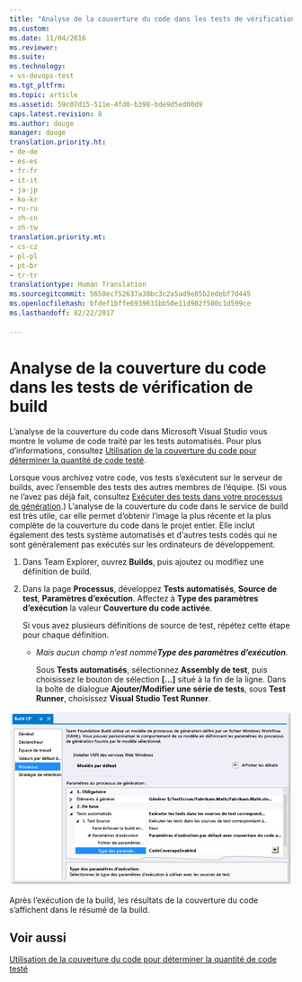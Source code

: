 ```yaml
---
title: "Analyse de la couverture du code dans les tests de vérification de build | Microsoft Docs"
ms.custom: 
ms.date: 11/04/2016
ms.reviewer: 
ms.suite: 
ms.technology:
- vs-devops-test
ms.tgt_pltfrm: 
ms.topic: article
ms.assetid: 59c07d15-511e-4fd0-b398-bde9d5ed00d9
caps.latest.revision: 8
ms.author: douge
manager: douge
translation.priority.ht:
- de-de
- es-es
- fr-fr
- it-it
- ja-jp
- ko-kr
- ru-ru
- zh-cn
- zh-tw
translation.priority.mt:
- cs-cz
- pl-pl
- pt-br
- tr-tr
translationtype: Human Translation
ms.sourcegitcommit: 5658ecf52637a38bc3c2a5ad9e85b2edebf7d445
ms.openlocfilehash: bfdef1bffe6939631bb50e11d902f500c1d599ce
ms.lasthandoff: 02/22/2017

---
```

# <a name="analyzing-code-coverage-in-build-verification-tests"></a>Analyse de la couverture du code dans les tests de vérification de build
L’analyse de la couverture du code dans Microsoft Visual Studio vous montre le volume de code traité par les tests automatisés. Pour plus d’informations, consultez [Utilisation de la couverture du code pour déterminer la quantité de code testé](../test/using-code-coverage-to-determine-how-much-code-is-being-tested.md).  
  
 Lorsque vous archivez votre code, vos tests s’exécutent sur le serveur de builds, avec l’ensemble des tests des autres membres de l’équipe. (Si vous ne l’avez pas déjà fait, consultez [Exécuter des tests dans votre processus de génération](http://msdn.microsoft.com/Library/d05743a1-c5cf-447e-bed9-bed3cb595e38).) L’analyse de la couverture du code dans le service de build est très utile, car elle permet d’obtenir l’image la plus récente et la plus complète de la couverture du code dans le projet entier. Elle inclut également des tests système automatisés et d'autres tests codés qui ne sont généralement pas exécutés sur les ordinateurs de développement.  
  
1.  Dans Team Explorer, ouvrez **Builds**, puis ajoutez ou modifiez une définition de build.  
  
2.  Dans la page **Processus**, développez **Tests automatisés**, **Source de test**, **Paramètres d’exécution**. Affectez à **Type des paramètres d’exécution** la valeur **Couverture du code activée**.  
  
     Si vous avez plusieurs définitions de source de test, répétez cette étape pour chaque définition.  
  
    -   *Mais aucun champ n’est nommé**Type des paramètres d’exécution**.*  
  
         Sous **Tests automatisés**, sélectionnez **Assembly de test**, puis choisissez le bouton de sélection **[...]** situé à la fin de la ligne. Dans la boîte de dialogue **Ajouter/Modifier une série de tests**, sous **Test Runner**, choisissez **Visual Studio Test Runner**.  
  
 ![Définition de build pour la couverture du code](../test/media/codecoverage-plaincc.png "CodeCoverage-plainCC")  
  
 Après l’exécution de la build, les résultats de la couverture du code s’affichent dans le résumé de la build.  
  
## <a name="see-also"></a>Voir aussi  
 [Utilisation de la couverture du code pour déterminer la quantité de code testé](../test/using-code-coverage-to-determine-how-much-code-is-being-tested.md)

